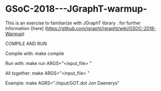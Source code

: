 # GSoC-2018---JGraphT-warmup-


This is an exercise to familiarize with JGraphT library .
for further information-[here] (https://github.com/jgrapht/jgrapht/wiki/GSOC-2018-Warmup)

COMPILE AND RUN

Compile with: make compile

Run with: make run ARGS="<input_file> <person1> <person2>"

All together: make ARGS="<input_file> <person1> <person2>"

Example: make AGRS="./input/GOT.dot Jon Daenerys"
